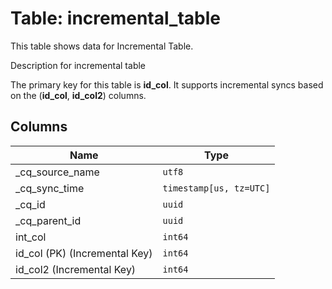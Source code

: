 # Table: incremental_table

This table shows data for Incremental Table.

Description for incremental table

The primary key for this table is **id_col**.
It supports incremental syncs based on the (**id_col**, **id_col2**) columns.

## Columns

| Name          | Type          |
| ------------- | ------------- |
|_cq_source_name|`utf8`|
|_cq_sync_time|`timestamp[us, tz=UTC]`|
|_cq_id|`uuid`|
|_cq_parent_id|`uuid`|
|int_col|`int64`|
|id_col (PK) (Incremental Key)|`int64`|
|id_col2 (Incremental Key)|`int64`|
